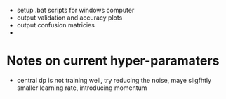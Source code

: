 - setup .bat scripts for windows computer 
- output validation and accuracy plots
- output confusion matricies
- 

# Notes on current hyper-paramaters
- central dp is not training well, try reducing the noise, maye sligfhtly smaller learning rate, introducing momentum
